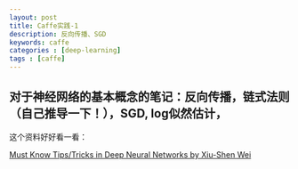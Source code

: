 ```yaml
---
layout: post
title: Caffe实践-1
description: 反向传播、SGD
keywords: caffe
categories : [deep-learning]
tags : [caffe]
---
```



对于神经网络的基本概念的笔记：反向传播，链式法则（自己推导一下！），SGD, log似然估计，
-------------------




这个资料好好看一看：

[Must Know Tips/Tricks in Deep Neural Networks by Xiu-Shen Wei](http://lamda.nju.edu.cn/weixs/project/CNNTricks/CNNTricks.html)




